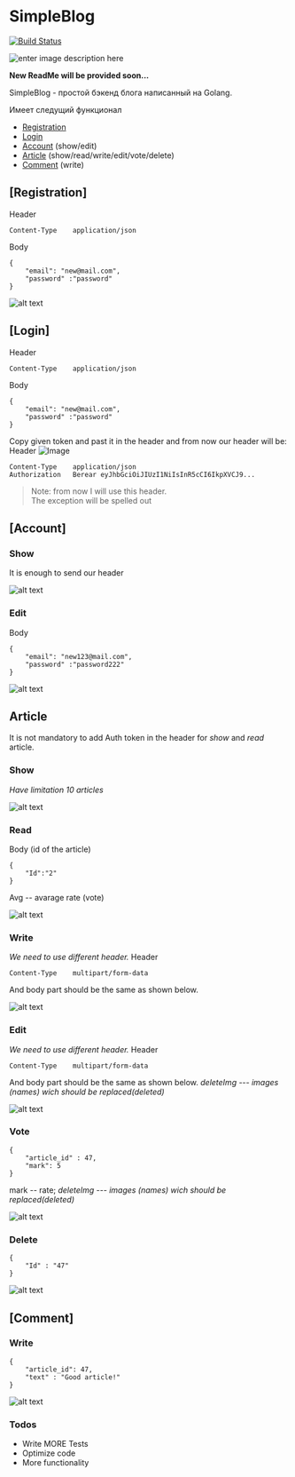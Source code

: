 # SimpleBlog


[![Build Status](https://travis-ci.org/joemccann/dillinger.svg?branch=master)](https://git.hex.uz/bobu1/simpleBlog)

![enter image description here](https://atinysliceofkate.files.wordpress.com/2013/01/expired_domain_names.png)

**New ReadMe will be provided soon...**

SimpleBlog - простой бэкенд блога написанный на Golang.

  Имеет следущий функционал
  - [Registration](#registration)
  - [Login](#login)
  - [Account](#account) (show/edit)
  - [Article](#article) (show/read/write/edit/vote/delete)
  - [Comment](#comment) (write)

## [Registration]
Header
```
Content-Type	application/json
```
Body
```
{
	"email": "new@mail.com",
	"password" :"password"
}
```

![alt text](https://git.hex.uz/bobur1/simpleBlog/raw/branch/master/screens/registration.PNG)  
## [Login]
Header
```
Content-Type	application/json
```
Body
```
{
	"email": "new@mail.com",
	"password" :"password"
}
```
Copy given token and past it in the header and from now our header will be:
Header
![Image](https://git.hex.uz/bobur1/simpleBlog/raw/branch/master/screens/login.PNG) 

```
Content-Type	application/json
Authorization	Berear eyJhbGciOiJIUzI1NiIsInR5cCI6IkpXVCJ9...
```
> Note: from now I will use this header.  
The exception will be spelled out

## [Account]
### Show
It is enough to send our header

![alt text](https://git.hex.uz/bobur1/simpleBlog/raw/branch/master/screens/account.PNG)  
### Edit
Body
```
{
	"email": "new123@mail.com",
	"password" :"password222"
}
```
![alt text](https://git.hex.uz/bobur1/simpleBlog/raw/branch/master/screens/accountEdit.PNG)  
## Article
It is not mandatory to add Auth token in the header for *show* and *read* article.
### Show
*Have limitation 10 articles*

![alt text](https://git.hex.uz/bobur1/simpleBlog/raw/branch/master/screens/articles.PNG)  
### Read
Body (id of the article)
```
{
	"Id":"2"
}
```
Avg -- avarage rate (vote)

![alt text](https://git.hex.uz/bobur1/simpleBlog/raw/branch/master/screens/articleRead.PNG)  
### Write
*We need to use different header.*
Header
```
Content-Type	multipart/form-data
```
And body part should be the same as shown below.

![alt text](https://git.hex.uz/bobur1/simpleBlog/raw/branch/master/screens/articleWrite.PNG)  
### Edit
*We need to use different header.*
Header
```
Content-Type	multipart/form-data
```
And body part should be the same as shown below.
*deleteImg --- images (names) wich should be replaced(deleted)*

![alt text](https://git.hex.uz/bobur1/simpleBlog/raw/branch/master/screens/articleEdit.PNG)  
### Vote
```
{
	"article_id" : 47,
	"mark": 5
}
```
mark -- rate; 
*deleteImg --- images (names) wich should be replaced(deleted)*

![alt text](https://git.hex.uz/bobur1/simpleBlog/raw/branch/master/screens/articleVote.PNG)  
### Delete
```
{
	"Id" : "47"
}
```


![alt text](https://git.hex.uz/bobur1/simpleBlog/raw/branch/master/screens/articleDelete.PNG)  
## [Comment]
### Write
```
{
	"article_id": 47,
	"text" : "Good article!"
}
```
![alt text](https://git.hex.uz/bobur1/simpleBlog/raw/branch/master/screens/commentWrite.PNG) 

### Todos

 - Write MORE Tests
 - Optimize code
 - More functionality

